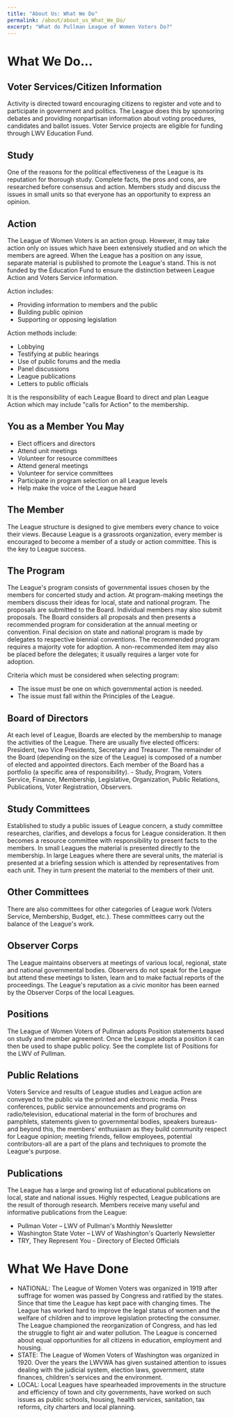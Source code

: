 ```yaml
---
title: "About Us: What We Do"
permalink: /about/about_us_What_We_Do/
excerpt: "What do Pullman League of Women Voters Do?"
---
```


# What We Do...

## Voter Services/Citizen Information

Activity is directed toward encouraging citizens to register and vote and to participate in government and politics. The League does this by sponsoring debates and providing nonpartisan information about voting procedures, candidates and ballot issues. Voter Service projects are eligible for funding through LWV Education Fund.

## Study

One of the reasons for the political effectiveness of the League is its reputation for thorough study. Complete facts, the pros and cons, are researched before consensus and action. Members study and discuss the issues in small units so that everyone has an opportunity to express an opinion.

## Action

The League of Women Voters is an action group. However, it may take action only on issues which have been extensively studied and on which the members are agreed. When the League has a position on any issue, separate material is published to promote the League's stand. This is not funded by the Education Fund to ensure the distinction between League Action and Voters Service information.

Action includes:
* Providing information to members and the public
* Building public opinion
* Supporting or opposing legislation

Action methods include:
* Lobbying
* Testifying at public hearings
* Use of public forums and the media
* Panel discussions
* League publications
* Letters to public officials

It is the responsibility of each League Board to direct and plan League Action which may include "calls for Action" to the membership.

## You as a Member You May

* Elect officers and directors
* Attend unit meetings
* Volunteer for resource committees
* Attend general meetings
* Volunteer for service committees
* Participate in program selection on all League levels
* Help make the voice of the League heard

## The Member

The League structure is designed to give members every chance to voice their views. Because League is a grassroots organization, every member is encouraged to become a member of a study or action committee. This is the key to League success.

## The Program

The League's program consists of governmental issues chosen by the members for concerted study and action. At program-making meetings the members discuss their ideas for local, state and national program. The proposals are submitted to the Board. Individual members may also submit proposals. The Board considers all proposals and then presents a recommended program for consideration at the annual meeting or convention. Final decision on state and national program is made by delegates to respective biennial conventions. The recommended program requires a majority vote for adoption. A non-recommended item may also be placed before the delegates; it usually requires a larger vote for adoption.

Criteria which must be considered when selecting program:
* The issue must be one on which governmental action is needed.
* The issue must fall within the Principles of the League.

## Board of Directors

At each level of League, Boards are elected by the membership to manage the activities of the League. There are usually five elected officers: President, two Vice Presidents, Secretary and Treasurer. The remainder of the Board (depending on the size of the League) is composed of a number of elected and appointed directors. Each member of the Board has a portfolio (a specific area of responsibility). - Study, Program, Voters Service, Finance, Membership, Legislative, Organization, Public Relations, Publications, Voter Registration, Observers.

## Study Committees

Established to study a public issues of League concern, a study committee researches, clarifies, and develops a focus for League consideration. It then becomes a resource committee with responsibility to present facts to the members. In small Leagues the material is presented directly to the membership. In large Leagues where there are several units, the material is presented at a briefing session which is attended by representatives from each unit. They in turn present the material to the members of their unit.

## Other Committees

There are also committees for other categories of League work (Voters Service, Membership, Budget, etc.). These committees carry out the balance of the League's work.

## Observer Corps

The League maintains observers at meetings of various local, regional, state and national governmental bodies. Observers do not speak for the League but attend these meetings to listen, learn and to make factual reports of the proceedings. The League's reputation as a civic monitor has been earned by the Observer Corps of the local Leagues.

## Positions

The League of Women Voters of Pullman adopts Position statements based on study and member agreement. Once the League adopts a position it can then be used to shape public policy. See the complete list of Positions for the LWV of Pullman.

## Public Relations

Voters Service and results of League studies and League action are conveyed to the public via the printed and electronic media. Press conferences, public service announcements and programs on radio/television, educational material in the form of brochures and pamphlets, statements given to governmental bodies, speakers bureaus-and beyond this, the members' enthusiasm as they build community respect for League opinion; meeting friends, fellow employees, potential contributors-all are a part of the plans and techniques to promote the League's purpose.

## Publications

The League has a large and growing list of educational publications on local, state and national issues. Highly respected, League publications are the result of thorough research.  Members receive many useful and informative publications from the League:

* Pullman Voter – LWV of Pullman's Monthly Newsletter
* Washington State Voter – LWV of Washington's Quarterly Newsletter
* TRY, They Represent You - Directory of Elected Officials

# What We Have Done

* NATIONAL:  The League of Women Voters was organized in 1919 after suffrage for women was passed by Congress and ratified by the states. Since that time the League has kept pace with changing times. The League has worked hard to improve the legal status of women and the welfare of children and to improve legislation protecting the consumer. The League championed the reorganization of Congress, and has led the struggle to fight air and water pollution. The League is concerned about equal opportunities for all citizens in education, employment and housing.
* STATE:  The League of Women Voters of Washington was organized in 1920. Over the years the LWVWA has given sustained attention to issues dealing with the judicial system, election laws, government, state finances, children's services and the environment.
* LOCAL:  Local Leagues have spearheaded improvements in the structure and efficiency of town and city governments, have worked on such issues as public schools, housing, health services, sanitation, tax reforms, city charters and local planning.
